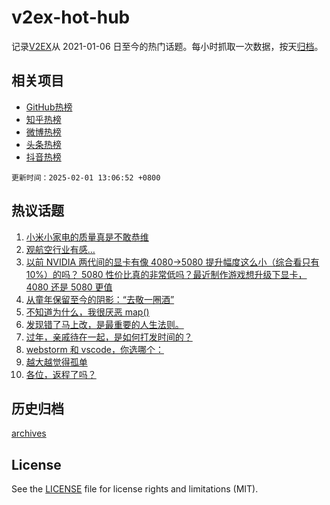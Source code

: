# v2ex-hot-hub

 记录[V2EX](https://www.v2ex.com/)从 2021-01-06 日至今的热门话题。每小时抓取一次数据，按天[归档](archives)。
 
 ## 相关项目

- [GitHub热榜](https://github.com/it985/github-hot-hub)
- [知乎热榜](https://github.com/it985/zhihu-hot-hub)
- [微博热榜](https://github.com/it985/weibo-hot-hub)
- [头条热榜](https://github.com/it985/toutiao-hot-hub)
- [抖音热榜](https://github.com/it985/douyin-hot-hub)


 `更新时间：2025-02-01 13:06:52 +0800`

## 热议话题

1. [小米小家电的质量真是不敢恭维](https://www.v2ex.com/t/1108409)
1. [观航空行业有感…](https://www.v2ex.com/t/1108404)
1. [以前 NVIDIA 两代间的显卡有像 4080->5080 提升幅度这么小（综合看只有 10%）的吗？ 5080 性价比真的非常低吗？最近制作游戏想升级下显卡， 4080 还是 5080 更值](https://www.v2ex.com/t/1108417)
1. [从童年保留至今的阴影：“去敬一圈酒”](https://www.v2ex.com/t/1108454)
1. [不知道为什么，我很厌恶 map()](https://www.v2ex.com/t/1108464)
1. [发现错了马上改，是最重要的人生法则。](https://www.v2ex.com/t/1108424)
1. [过年，亲戚待在一起，是如何打发时间的？](https://www.v2ex.com/t/1108442)
1. [webstorm 和 vscode，你选哪个：](https://www.v2ex.com/t/1108420)
1. [越大越觉得孤单](https://www.v2ex.com/t/1108448)
1. [各位，返程了吗？](https://www.v2ex.com/t/1108470)

## 历史归档

[archives](archives)

## License

See the [LICENSE](LICENSE) file for license rights and limitations (MIT).
